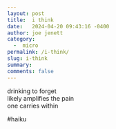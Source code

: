 ```yaml
---
layout: post
title:  i think
date:   2024-04-20 09:43:16 -0400
author: joe jenett
category:
  -  micro
permalink: /i-think/
slug: i-think
summary: 
comments: false
---
```

<p>
drinking to forget<br>
likely amplifies the pain<br>
one carries within
</p>

\#haiku 

<a style="display:none;" href="https://brid.gy/publish/mastodon"><small>(cross-posted to mastodon)</small></a>